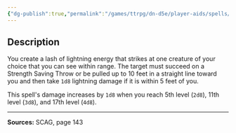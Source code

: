```yaml
---
{"dg-publish":true,"permalink":"/games/ttrpg/dn-d5e/player-aids/spells/cantrips/lightning-lure/","tags":["ttrpg/dnd/5e","verbal","damage","spell"],"noteIcon":""}
---
```



## Description
You create a lash of lightning energy that strikes at one creature of your choice that you can see within range.
The target must succeed on a Strength Saving Throw or be pulled up to 10 feet in a straight line toward you and then take `1d8` lightning damage if it is within 5 feet of you.

This spell's damage increases by `1d8` when you reach 5th level (`2d8`), 11th level (`3d8`), and 17th level (`4d8`).

---

**Sources:** SCAG, page 143
